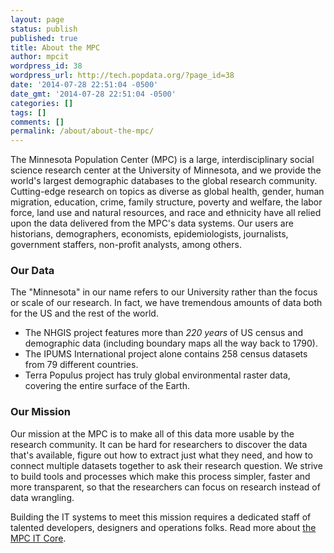```yaml
---
layout: page
status: publish
published: true
title: About the MPC
author: mpcit
wordpress_id: 38
wordpress_url: http://tech.popdata.org/?page_id=38
date: '2014-07-28 22:51:04 -0500'
date_gmt: '2014-07-28 22:51:04 -0500'
categories: []
tags: []
comments: []
permalink: /about/about-the-mpc/
---
```


The Minnesota Population Center (MPC) is a large, interdisciplinary social science research center at the University of Minnesota, and we provide the world's largest demographic databases to the global research community. Cutting-edge research on topics as diverse as global health, gender, human migration, education, crime, family structure, poverty and welfare, the labor force, land use and natural resources, and race and ethnicity have all relied upon the data delivered from the MPC's data systems. Our users are historians, demographers, economists, epidemiologists, journalists, government staffers, non-profit analysts, among others.

### Our Data
The "Minnesota" in our name refers to our University rather than the focus or scale of our research. In fact, we have tremendous amounts of data both for the US and the rest of the world.

* The NHGIS project features more than <em>220 years</em> of US census and demographic data (including boundary maps all the way back to 1790).
* The IPUMS International project alone contains 258 census datasets from 79 different countries.
* Terra Populus project has truly global environmental raster data, covering the entire surface of the Earth.

### Our Mission
Our mission at the MPC is to make all of this data more usable by the research community. It can be hard for researchers to discover the data that's available, figure out how to extract just what they need, and how to connect multiple datasets together to ask their research question. We strive to build tools and processes which make this process simpler, faster and more transparent, so that the researchers can focus on research instead of data wrangling.

Building the IT systems to meet this mission requires a dedicated staff of talented developers, designers and operations folks.  Read more about <a title="About MPC IT" href="/about/about-mpc-it/">the MPC IT Core</a>.

